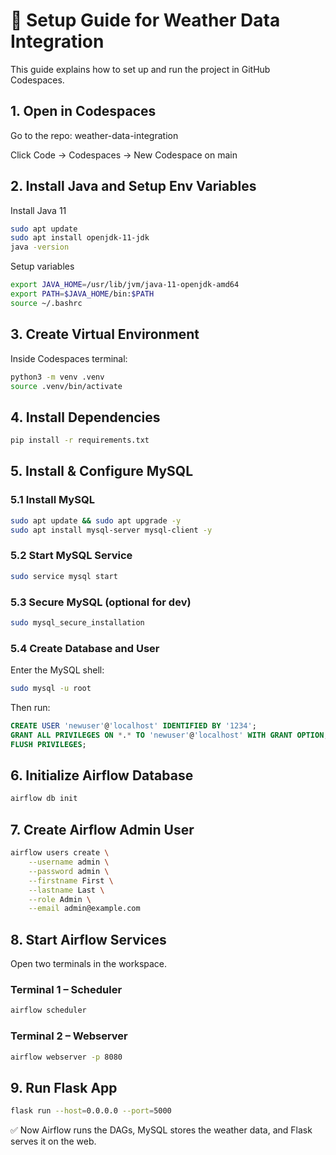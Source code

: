 # 📘 Setup Guide for Weather Data Integration

This guide explains how to set up and run the project in GitHub Codespaces.

## 1. Open in Codespaces

Go to the repo: weather-data-integration

Click Code → Codespaces → New Codespace on main

## 2. Install Java and Setup Env Variables
Install Java 11
```bash
sudo apt update
sudo apt install openjdk-11-jdk
java -version
```
Setup variables
```bash
export JAVA_HOME=/usr/lib/jvm/java-11-openjdk-amd64
export PATH=$JAVA_HOME/bin:$PATH
source ~/.bashrc
```

## 3. Create Virtual Environment

Inside Codespaces terminal:
```bash
python3 -m venv .venv
source .venv/bin/activate
```

## 4. Install Dependencies
```bash
pip install -r requirements.txt
```

## 5. Install & Configure MySQL
### 5.1 Install MySQL
```bash
sudo apt update && sudo apt upgrade -y
sudo apt install mysql-server mysql-client -y
```

### 5.2 Start MySQL Service
```bash
sudo service mysql start
```

### 5.3 Secure MySQL (optional for dev)
```bash
sudo mysql_secure_installation
```

### 5.4 Create Database and User

Enter the MySQL shell:
```bash
sudo mysql -u root
```

Then run:
```sql
CREATE USER 'newuser'@'localhost' IDENTIFIED BY '1234';
GRANT ALL PRIVILEGES ON *.* TO 'newuser'@'localhost' WITH GRANT OPTION;
FLUSH PRIVILEGES;
```

## 6. Initialize Airflow Database
```bash
airflow db init
```

## 7. Create Airflow Admin User
```bash
airflow users create \
    --username admin \
    --password admin \
    --firstname First \
    --lastname Last \
    --role Admin \
    --email admin@example.com
```

## 8. Start Airflow Services

Open two terminals in the workspace.

### Terminal 1 – Scheduler
```bash
airflow scheduler
```

### Terminal 2 – Webserver
```bash
airflow webserver -p 8080
```

## 9. Run Flask App
```bash
flask run --host=0.0.0.0 --port=5000
```

✅ Now Airflow runs the DAGs, MySQL stores the weather data, and Flask serves it on the web.